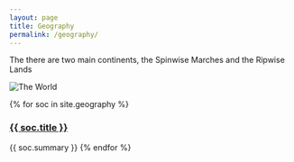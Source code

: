 ```yaml
---
layout: page
title: Geography
permalink: /geography/
---
```


The there are two main continents, the Spinwise Marches and the Ripwise Lands

![The World](/assets/full-world-map.jpg)

{% for soc in site.geography %}
<h3><a href="{{ soc.url }}">{{ soc.title }}</a></h3>
{{ soc.summary }}
{% endfor %}
